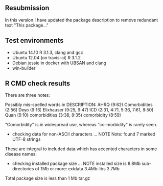 ## Resubmission
In this version I have updated the package description to remove redundant text "This package..."

## Test environments
* Ubuntu 14.10 R 3.1.3, clang and gcc
* Ubuntu 12.04 (on travis-ci) R 3.1.2
* Debian jessie in docker with UBSAN and clang
* win-builder

## R CMD check results

There are three notes:
 
 Possibly mis-spelled words in DESCRIPTION:
  AHRQ (9:62)
  Comorbidities (2:56)
  Deyo (9:16)
  Elixhauser (9:25, 9:47)
  ICD (2:31, 4:71, 5:36, 7:61, 8:50)
  Quan (9:10)
  comorbidities (3:38, 8:35)
  comorbidity (8:59)

"Comorbidity" is in widespread use, whereas "co-morbidity" is rarely seen.
 
 * checking data for non-ASCII characters ... NOTE
  Note: found 7 marked UTF-8 strings

These are integral to included data which has accented characters in some disease names.
  
* checking installed package size ... NOTE
  installed size is  8.8Mb
  sub-directories of 1Mb or more:
    extdata   3.4Mb
    libs      3.7Mb

Total package size is less than 1 Mb tar.gz

